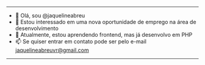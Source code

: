 ----------------------------------------------------------------------------------

- 👋 Olá, sou @jaquelineabreu
- 👀 Estou interessado em uma nova oportunidade de emprego na área de desenvolvimento
- 🌱 Atualmente, estou aprendendo frontend, mas já desenvolvo em PHP
- 📫 Se quiser entrar em contato pode ser pelo e-mail jaquelineabreuvr@gmail.com

----------------------------------------------------------------------------------
